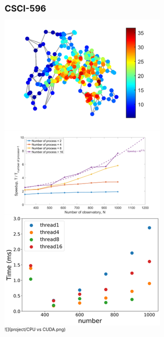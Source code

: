 # CSCI-596

![](project/result_plot/DenoisedSignal_A.png)
![](project/result_plot/Mpi_speed_up.png)
![](project/result_plot/thread.png)
![](project/CPU vs CUDA.png)
